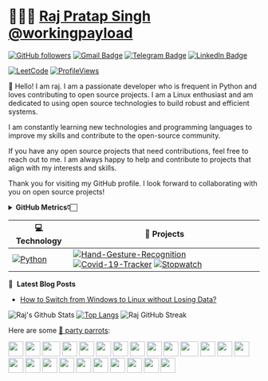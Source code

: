 # 👨🏻‍💻 [Raj Pratap Singh](https://workingpayload.github.io/) [@workingpayload](https://workingpayload.github.io/)

[![GitHub followers](https://img.shields.io/github/followers/workingpayload?label=Follow&style=social)](https://github.com/workingpayload/?tab=follow)
[![Gmail Badge](https://img.shields.io/badge/-workingpayload-c14438?style=social&logo=Gmail&logoColor=red&link=mailto:rs91963@gmail.com)](mailto:rs91963@gmail.com)
[![Telegram Badge](https://img.shields.io/badge/-Telegram-c14438?style=social&logo=Telegram&logoColor=red&link=https://t.me/iamsarcasticaf)](https://t.me/iamsarcasticaf)
[![LinkedIn Badge](https://img.shields.io/badge/-LinkedIn-blue?style=social&logo=Linkedin&logoColor=blue&link=https://www.linkedin.com/in/workingpayload/)](https://www.linkedin.com/in/workingpayload/)

[![LeetCode](https://img.shields.io/badge/dynamic/json?style=plastic&labelColor=black&color=%23ffa116&label=Solved&query=solvedOverTotal&url=https%3A%2F%2Fleetcode-badge.vercel.app%2Fapi%2Fusers%2Fworkingpayload&logo=leetcode&logoColor=yellow)](https://leetcode.com/workingpayload/)
[![ProfileViews](https://komarev.com/ghpvc/?username=workingpayload&color=red&style=flat)](https://komarev.com/ghpvc/?username=workingpayload)

:wave: Hello! I am raj. I am a passionate developer who is frequent in Python and loves contributing to open source projects. I am a Linux enthusiast and am dedicated to using open source technologies to build robust and efficient systems.

I am constantly learning new technologies and programming languages to improve my skills and contribute to the open-source community.

If you have any open source projects that need contributions, feel free to reach out to me. I am always happy to help and contribute to projects that align with my interests and skills.

Thank you for visiting my GitHub profile. I look forward to collaborating with you on open source projects!

<div align="left">
    <details>
        <summary><b>GitHub Metrics👇🏻</b></summary>
    <br>
        
<img src="https://metrics.lecoq.io/ashleymavericks?template=classic&isocalendar=1&followup=1&tweets=1&achievements=1&isocalendar.duration=half-year&followup.sections=repositories&followup.indepth=false&achievements.threshold=C&achievements.secrets=true&achievements.display=detailed&achievements.limit=0&achievements.ignored=follower%2C%20gister%2C%20member%2C%20forker%2C%20inspirer%2C%20influencer%2C%20worker&tweets.attachments=false&tweets.limit=2&tweets.user=ashleymavericks&config.timezone=Asia%2FKolkata">
    </details>
</div>

<!-- START OF PROFILE STACK, DO NOT REMOVE -->
| 💻 **Technology** | 🚀 **Projects** |
| - | - |
| [![Python](https://img.shields.io/static/v1?label=&message=Python&color=3776AB&logo=Python&logoColor=FFFFFF)](https://www.python.org/) | [![Hand-Gesture-Recognition](https://img.shields.io/static/v1?label=&message=Hand-Gesture-Recognition&color=000605&logo=github&logoColor=FFFFFF&labelColor=000605)](https://github.com/workingpayload/Hand-Gesture-Recognition) [![Covid-19-Tracker](https://img.shields.io/static/v1?label=&message=Covid-19-Tracker&color=000605&logo=github&logoColor=FFFFFF&labelColor=000605)](https://github.com/workingpayload/Covid-19-Tracker) [![Stopwatch](https://img.shields.io/static/v1?label=&message=Stopwatch&color=000605&logo=github&logoColor=FFFFFF&labelColor=000605)](https://github.com/workingpayload/Stopwatch) |


<!-- END OF PROFILE STACK, DO NOT REMOVE -->

📝 &nbsp;**Latest Blog Posts**
<!-- BLOG-POST-LIST:START -->
- [How to Switch from Windows to Linux without Losing Data?](https://www.geeksforgeeks.org/how-to-switch-from-windows-to-linux-without-losing-data/)
<!-- BLOG-POST-LIST:END -->

![Raj's Github Stats](https://github-readme-stats.vercel.app/api?username=workingpayload&show_icons=true)
[![Top Langs](https://github-readme-stats.vercel.app/api/top-langs/?username=workingpayload&layout=compact)](https://github.com/workingpayload)
![Raj GitHub Streak](https://github-readme-streak-stats.herokuapp.com/?user=workingpayload)


Here are some [🦜 party parrots](https://cultofthepartyparrot.com):

<div>
    <img src="https://cultofthepartyparrot.com/parrots/hd/githubparrot.gif" width="30" height="30"/>
    <img src="https://cultofthepartyparrot.com/flags/hd/indiaparrot.gif" width="30" height="30"/>
    <img src="https://cultofthepartyparrot.com/parrots/asyncparrot.gif" width="36" height="30"/>
    <img src="https://cultofthepartyparrot.com/parrots/hd/exceptionallyfastparrot.gif" width="30" height="30"/>
    <img src="https://cultofthepartyparrot.com/parrots/hd/60fpsparrot.gif" width="30" height="30"/>
    <img src="https://cultofthepartyparrot.com/parrots/hd/jumpingparrot.gif" width="30" height="30"/>
    <img src="https://cultofthepartyparrot.com/parrots/hd/opensourceparrot.gif" width="30" height="30"/>
    <img src="https://cultofthepartyparrot.com/parrots/hd/dealwithitnowparrot.gif" width="30" height="30"/>
    <img src="https://cultofthepartyparrot.com/parrots/hd/hypnoparrotlight.gif" width="30" height="30"/>
    <img src="https://cultofthepartyparrot.com/parrots/databaseparrot.gif" width="30" height="30"/>
    <img src="https://cultofthepartyparrot.com/parrots/fixparrot.gif" width="36" height="30"/>
    <img src="https://cultofthepartyparrot.com/parrots/hd/laptop_parrot.gif" width="30" height="30"/>
    <img src="https://cultofthepartyparrot.com/parrots/hd/spinningparrot.gif" width="30" height="30"/>
    <img src="https://cultofthepartyparrot.com/parrots/hd/levitationparrot.gif" width="30" height="30"/>
    <img src="https://cultofthepartyparrot.com/parrots/hd/meldparrot.gif" width="30" height="30"/>
    <img src="https://cultofthepartyparrot.com/parrots/slomoparrot.gif" width="30" height="30"/>
    <img src="https://cultofthepartyparrot.com/parrots/hd/moonwalkingparrot.gif" width="30" height="30"/>
    <img src="https://cultofthepartyparrot.com/parrots/hd/stableparrot.gif" width="30" height="30"/>
    <img src="https://cultofthepartyparrot.com/parrots/hd/scienceparrot.gif" width="30" height="30"/>
    <img src="https://cultofthepartyparrot.com/parrots/hd/pirateparrot.gif" width="30" height="30"/>
    <img src="https://cultofthepartyparrot.com/parrots/hd/footballparrot.gif" width="30" height="30"/>
    <img src="https://cultofthepartyparrot.com/parrots/hd/illuminatiparrot.gif" width="30" height="30"/>
    <img src="https://cultofthepartyparrot.com/parrots/hd/hypnoparrotdark.gif" width="30" height="30"/>
    <img src="https://cultofthepartyparrot.com/parrots/hd/mustacheparrot.gif" width="30" height="30"/>
</div>
